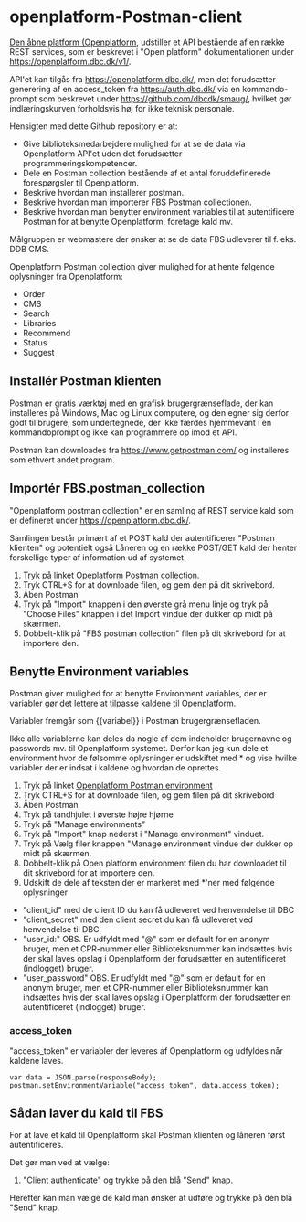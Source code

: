 # openplatform-Postman-client

[Den åbne platform (Openplatform](https://openplatform.dbc.dk/), udstiller et API bestående af en række REST services, som er beskrevet i "Open platform" dokumentationen under https://openplatform.dbc.dk/v1/.

API'et kan tilgås fra https://openplatform.dbc.dk/, men det forudsætter generering af en access_token fra https://auth.dbc.dk/ via en kommando-prompt som beskrevet under https://github.com/dbcdk/smaug/, hvilket gør indlæringskurven forholdsvis høj for ikke teknisk personale.

Hensigten med dette Github repository er at:
* Give biblioteksmedarbejdere mulighed for at se de data via Openplatform API'et uden det forudsætter programmeringskompetencer.
* Dele en Postman collection bestående af et antal foruddefinerede forespørgsler til Openplatform.
* Beskrive hvordan man installerer postman.
* Beskrive hvordan man importerer FBS Postman collectionen.
* Beskrive hvordan man benytter environment variables til at autentificere Postman for at benytte Openplatform, foretage kald mv.

Målgruppen er webmastere der ønsker at se de data FBS udleverer til f. eks. DDB CMS.

Openplatform Postman collection giver mulighed for at hente følgende oplysninger fra Openplatform:

* Order
* CMS
* Search
* Libraries
* Recommend
* Status
* Suggest

## Installér Postman klienten

Postman er gratis værktøj med en grafisk brugergrænseflade, der kan installeres på Windows, Mac og Linux computere, og den egner sig derfor godt til brugere, som undertegnede, der ikke færdes hjemmevant i en kommandoprompt og ikke kan programmere op imod et API.

Postman kan downloades fra https://www.getpostman.com/ og installeres som ethvert andet program.

## Importér FBS.postman_collection

"Openplatform postman collection" er en samling af REST service kald som er defineret under https://openplatform.dbc.dk/.

Samlingen består primært af et POST kald der autentificerer "Postman klienten" og potentielt også Låneren og en række POST/GET kald der henter forskellige typer af information ud af systemet. 

1. Tryk på linket [Opeplatform Postman collection](https://raw.githubusercontent.com/rolfmadsen/openplatform-Postman-client/master/Openplatform.postman_collection.json).
2. Tryk CTRL+S for at downloade filen, og gem den på dit skrivebord.
3. Åben Postman
4. Tryk på "Import" knappen i den øverste grå menu linje og tryk på "Choose Files" knappen i det Import vindue der dukker op midt på skærmen.
5. Dobbelt-klik på "FBS postman collection" filen på dit skrivebord for at importere den.

## Benytte Environment variables

Postman giver mulighed for at benytte Environment variables, der er variabler gør det lettere at tilpasse kaldene til Openplatform.

Variabler fremgår som {{variabel}} i Postman brugergrænsefladen.

Ikke alle variablerne kan deles da nogle af dem indeholder brugernavne og passwords mv. til Openplatform systemet.
Derfor kan jeg kun dele et environment hvor de følsomme oplysninger er udskiftet med * og vise hvilke variabler der er indsat i kaldene og hvordan de oprettes.

1. Tryk på linket [Openplatform Postman environment](https://raw.githubusercontent.com/rolfmadsen/openplatform-Postman-client/master/Openplatform.postman_environment.json)
2. Tryk CTRL+S for at downloade filen, og gem filen på dit skrivebord
3. Åben Postman
4. Tryk på tandhjulet i øverste højre hjørne
5. Tryk på "Manage environments"
6. Tryk på "Import" knap nederst i "Manage environment" vinduet.
7. Tryk på Vælg filer knappen "Manage environment vindue der dukker op midt på skærmen.
8. Dobbelt-klik på Open platform environment filen du har downloadet til dit skrivebord for at importere den.
10. Udskift de dele af teksten der er markeret med \*'ner med følgende oplysninger 
  * "client_id" med de client ID du kan få udleveret ved henvendelse til DBC
  * "client_secret" med den client secret du kan få udleveret ved henvendelse til DBC
  * "user_id:" OBS. Er udfyldt med "@" som er default for en anonym bruger, men et CPR-nummer eller Biblioteksnummer kan indsættes hvis der skal laves opslag i Openplatform der forudsætter en autentificeret (indlogget) bruger.
  * "user_password" OBS. Er udfyldt med "@" som er default for en anonym bruger, men et CPR-nummer eller Biblioteksnummer kan indsættes hvis der skal laves opslag i Openplatform der forudsætter en autentificeret (indlogget) bruger.

### access_token

"access_token" er variabler der leveres af Openplatform og udfyldes når kaldene laves.

```
var data = JSON.parse(responseBody);
postman.setEnvironmentVariable("access_token", data.access_token);
```

## Sådan laver du kald til FBS

For at lave et kald til Openplatform skal Postman klienten og låneren først autentificeres. 

Det gør man ved at vælge:
1. "Client authenticate" og trykke på den blå "Send" knap.

Herefter kan man vælge de kald man ønsker at udføre og trykke på den blå "Send" knap.
